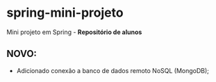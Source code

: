 # spring-mini-projeto

Mini projeto em Spring - **Repositório de alunos**

## NOVO:
- Adicionado conexão a banco de dados remoto NoSQL (MongoDB);